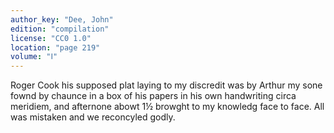 ```yaml
---
author_key: "Dee, John"
edition: "compilation"
license: "CC0 1.0"
location: "page 219"
volume: "Ⅰ"
---
```

Roger Cook his supposed plat laying to my discredit was by Arthur my sone fownd
by chaunce in a box of his papers in his own handwriting circa meridiem, and
afternone abowt 1½ browght to my knowledg face to face. All was mistaken and we
reconcyled godly.
